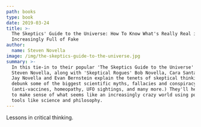 ```yaml
---
path: books
type: book
date: 2019-03-24
title: >-
  The Skeptics' Guide to the Universe: How To Know What's Really Real in a World
  Increasingly Full of Fake
author:
  name: Steven Novella
image: /img/the-skeptics-guide-to-the-universe.jpg
summary: >-
  In this tie-in to their popular 'The Skeptics Guide to the Universe' podcast,
  Steven Novella, along with 'Skeptical Rogues' Bob Novella, Cara Santa Maria,
  Jay Novella and Evan Bernstein explain the tenets of skeptical thinking and
  debunk some of the biggest scientific myths, fallacies and conspiracy theories
  (anti-vaccines, homeopathy, UFO sightings, and many more.) They'll help us try
  to make sense of what seems like an increasingly crazy world using powerful
  tools like science and philosophy.
---
```

Lessons in critical thinking.
